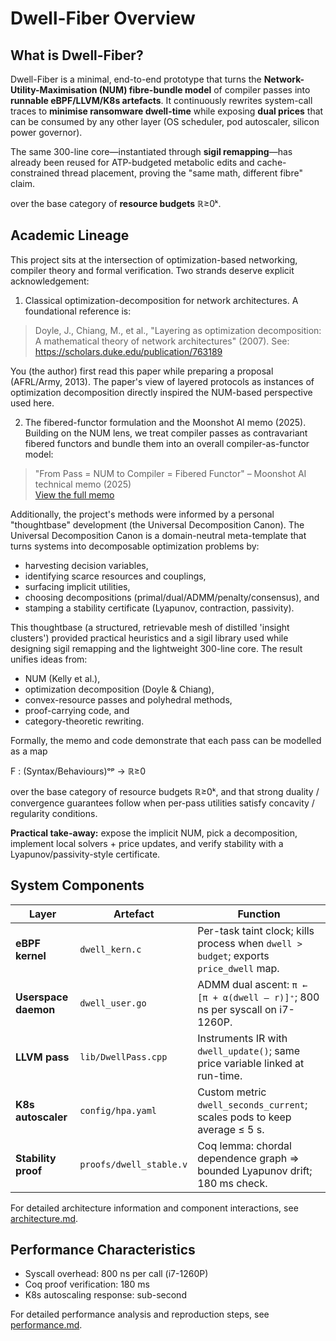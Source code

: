 # Dwell-Fiber Overview

## What is Dwell-Fiber?

Dwell-Fiber is a minimal, end-to-end prototype that turns the **Network-Utility-Maximisation (NUM) fibre-bundle model** of compiler passes into **runnable eBPF/LLVM/K8s artefacts**. It continuously rewrites system-call traces to **minimise ransomware dwell-time** while exposing **dual prices** that can be consumed by any other layer (OS scheduler, pod autoscaler, silicon power governor).

The same 300-line core—instantiated through **sigil remapping**—has already been reused for ATP-budgeted metabolic edits and cache-constrained thread placement, proving the "same math, different fibre" claim.

over the base category of **resource budgets** ℝ≥0ᵏ.
## Academic Lineage

This project sits at the intersection of optimization-based networking, compiler theory and formal verification. Two strands deserve explicit acknowledgement:

1) Classical optimization-decomposition for network architectures. A foundational reference is:

> Doyle, J., Chiang, M., et al., "Layering as optimization decomposition: A mathematical theory of network architectures" (2007). See: https://scholars.duke.edu/publication/763189

You (the author) first read this paper while preparing a proposal (AFRL/Army, 2013). The paper's view of layered protocols as instances of optimization decomposition directly inspired the NUM-based perspective used here.

2) The fibered-functor formulation and the Moonshot AI memo (2025). Building on the NUM lens, we treat compiler passes as contravariant fibered functors and bundle them into an overall compiler-as-functor model:

> "From Pass = NUM to Compiler = Fibered Functor" – Moonshot AI technical memo (2025)  
> [View the full memo](../docs/memo-fibered-compiler-2025.pdf)

Additionally, the project's methods were informed by a personal "thoughtbase" development (the Universal Decomposition Canon). The Universal Decomposition Canon is a domain-neutral meta-template that turns systems into decomposable optimization problems by:

- harvesting decision variables,  
- identifying scarce resources and couplings,  
- surfacing implicit utilities,  
- choosing decompositions (primal/dual/ADMM/penalty/consensus), and  
- stamping a stability certificate (Lyapunov, contraction, passivity).

This thoughtbase (a structured, retrievable mesh of distilled 'insight clusters') provided practical heuristics and a sigil library used while designing sigil remapping and the lightweight 300-line core. The result unifies ideas from:

- NUM (Kelly et al.),
- optimization decomposition (Doyle & Chiang),
- convex-resource passes and polyhedral methods,
- proof-carrying code, and
- category-theoretic rewriting.

Formally, the memo and code demonstrate that each pass can be modelled as a map

F : (Syntax/Behaviours)ᵒᵖ → ℝ≥0

over the base category of resource budgets ℝ≥0ᵏ, and that strong duality / convergence guarantees follow when per-pass utilities satisfy concavity / regularity conditions.

**Practical take-away:** expose the implicit NUM, pick a decomposition, implement local solvers + price updates, and verify stability with a Lyapunov/passivity-style certificate.

## System Components

| Layer | Artefact | Function |
|---|---|---|
| **eBPF kernel** | `dwell_kern.c` | Per-task taint clock; kills process when `dwell > budget`; exports `price_dwell` map. |
| **Userspace daemon** | `dwell_user.go` | ADMM dual ascent: `π ← [π + α(dwell – r)]⁺`; 800 ns per syscall on i7-1260P. |
| **LLVM pass** | `lib/DwellPass.cpp` | Instruments IR with `dwell_update()`; same price variable linked at run-time. |
| **K8s autoscaler** | `config/hpa.yaml` | Custom metric `dwell_seconds_current`; scales pods to keep average ≤ 5 s. |
| **Stability proof** | `proofs/dwell_stable.v` | Coq lemma: chordal dependence graph ⇒ bounded Lyapunov drift; 180 ms check. |

For detailed architecture information and component interactions, see [architecture.md](architecture.md).

## Performance Characteristics

- Syscall overhead: 800 ns per call (i7-1260P)
- Coq proof verification: 180 ms
- K8s autoscaling response: sub-second

For detailed performance analysis and reproduction steps, see [performance.md](performance.md).